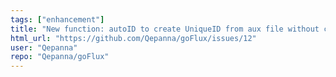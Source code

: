 ```yaml
---
tags: ["enhancement"]
title: "New function: autoID to create UniqueID from aux file without clicking on peaks"
html_url: "https://github.com/Qepanna/goFlux/issues/12"
user: "Qepanna"
repo: "Qepanna/goFlux"
---
```


